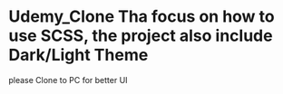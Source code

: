 # Udemy_Clone Tha focus  on how to use SCSS, the project also include Dark/Light Theme


please Clone to PC for better UI
